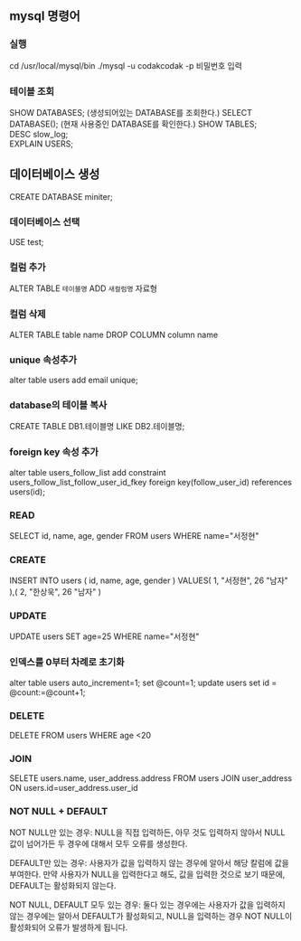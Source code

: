 ## mysql 명령어

### 실행
cd /usr/local/mysql/bin
./mysql -u codakcodak -p 
비밀번호 입력

### 테이블 조회
SHOW DATABASES;
(생성되어있는 DATABASE를 조회한다.)
SELECT DATABASE(); 
(현재 사용중인 DATABASE를 확인한다.) 
SHOW TABLES;  
DESC slow_log;  
EXPLAIN USERS;

## 데이터베이스 생성
CREATE DATABASE miniter;

### 데이터베이스 선택
USE test; 

### 컬럼 추가
ALTER TABLE `테이블명` ADD `새컬럼명` 자료형 

### 컬럼 삭제
ALTER TABLE table name
DROP COLUMN column name

### unique 속성추가
alter table users add email unique;

### database의 테이블 복사
CREATE TABLE DB1.테이블명 LIKE DB2.테이블명;

### foreign key 속성 추가
alter table users_follow_list add constraint users_follow_list_follow_user_id_fkey foreign key(follow_user_id) references users(id);
### READ 
SELECT
    id,
    name,
    age,
    gender
FROM users 
WHERE name="서정현"

### CREATE
INSERT INTO users (
    id,
    name,
    age,
    gender
) VALUES(
    1,
    "서정현",
    26
    "남자"
),(
    2,
    "한상욱",
    26
    "남자"
)

### UPDATE
UPDATE users SET age=25 WHERE name="서정현"

### 인덱스를 0부터 차례로 초기화 
alter table users auto_increment=1;
set @count=1;
update users set id = @count:=@count+1;

### DELETE 
DELETE FROM users WHERE age <20

### JOIN
SELETE 
    users.name,
    user_address.address
FROM users
JOIN user_address ON users.id=user_address.user_id

### NOT NULL + DEFAULT
NOT NULL만 있는 경우: NULL을 직접 입력하든, 아무 것도 입력하지 않아서 NULL 값이 넘어가든 두 경우에 대해서 모두 오류를 생성한다.

DEFAULT만 있는 경우: 사용자가 값을 입력하지 않는 경우에 알아서 해당 칼럼에 값을 부여한다. 만약 사용자가 NULL을 입력한다고 해도, 값을 입력한 것으로 보기 때문에, DEFAULT는 활성화되지 않는다.

NOT NULL, DEFAULT 모두 있는 경우: 둘다 있는 경우에는 사용자가 값을 입력하지 않는 경우에는 알아서 DEFAULT가 활성화되고, NULL을 입력하는 경우 NOT NULL이 활성화되어 오류가 발생하게 됩니다.
